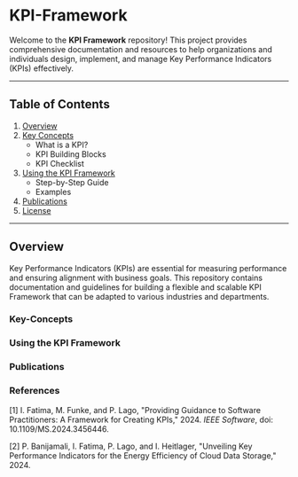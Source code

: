 # KPI-Framework

Welcome to the **KPI Framework** repository! This project provides comprehensive documentation and resources to help organizations and individuals design, implement, and manage Key Performance Indicators (KPIs) effectively.

---

## Table of Contents

1. [Overview](#overview)
2. [Key Concepts](#key-concepts)
   - What is a KPI?
   - KPI Building Blocks
   - KPI Checklist
3. [Using the KPI Framework](#using-the-kpi-framework)
   - Step-by-Step Guide
   - Examples
4. [Publications](#publications)
5. [License](LICENSE.md)

---

## Overview

Key Performance Indicators (KPIs) are essential for measuring performance and ensuring alignment with business goals. This repository contains documentation and guidelines for building a flexible and scalable KPI Framework that can be adapted to various industries and departments.

### Key-Concepts


### Using the KPI Framework


### Publications

### References

[1] I. Fatima, M. Funke, and P. Lago, "Providing Guidance to Software Practitioners: A Framework for Creating KPIs," 2024. *IEEE Software*, doi: 10.1109/MS.2024.3456446.

[2] P. Banijamali, I. Fatima, P. Lago, and I. Heitlager, "Unveiling Key Performance Indicators for the Energy Efficiency of Cloud Data Storage," 2024.
